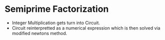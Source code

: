 # Semiprime Factorization

- Integer Multiplication gets turn into Circuit.
- Circuit reinterpretted as a numerical expression which is then solved via modified newtons method.
